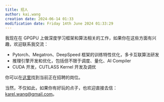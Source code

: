 ```yaml
---
title: 招人
author: kai.wang
creation date: 2024-06-14 01:33
modification date: Friday 14th June 2024 01:33:29
---
```


我现在在 GPGPU 上做深度学习框架和算法相关的工作，如果你在这些方面有兴趣，欢迎联系我交流：

- Pytorch、Megatron、DeepSpeed 框架的训练特性优化，多卡互联算法研发
- 推理引擎开发和优化，包括但不限于调度、量化、AI Compiler
- CUDA 开发，CUTLASS Kernel 开发及调优

你可以在[这里](https://recruitment.t-head.cn/off-campus/position-list?lang=zh)找到当前正在招聘的岗位。

当然，不仅如此，如果你有好玩的点子，也欢迎直接去信： karel.wang@gmail.com。